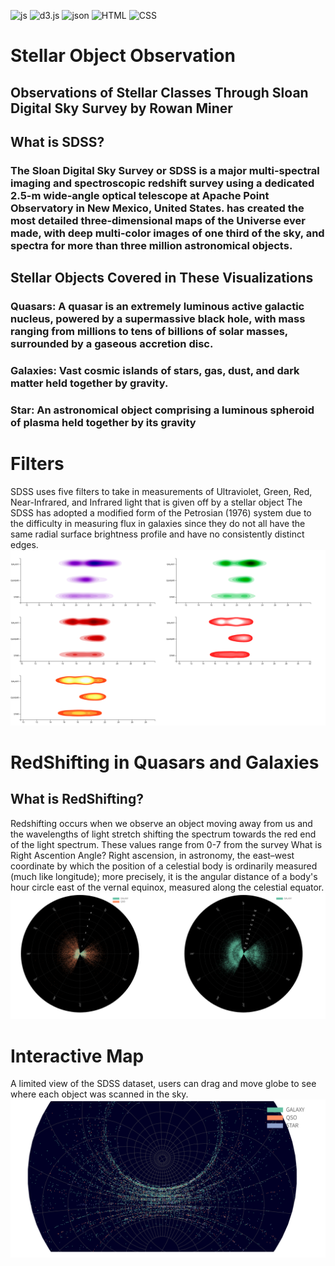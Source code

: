 ![js](https://img.shields.io/badge/JavaScript-323330?style=for-the-badge&logo=javascript&logoColor=F7DF1E)
![d3.js](https://img.shields.io/badge/d3%20js-F9A03C?style=for-the-badge&logo=d3.js&logoColor=white
)
![json](https://img.shields.io/badge/json-5E5C5C?style=for-the-badge&logo=json&logoColor=white)
![HTML](https://img.shields.io/badge/HTML5-E34F26?style=for-the-badge&logo=html5&logoColor=white)
![CSS](https://img.shields.io/badge/CSS3-1572B6?style=for-the-badge&logo=css3&logoColor=white)
# Stellar Object Observation
## Observations of Stellar Classes Through Sloan Digital Sky Survey by Rowan Miner
## What is SDSS?
### The Sloan Digital Sky Survey or SDSS is a major multi-spectral imaging and spectroscopic redshift survey using a dedicated 2.5-m wide-angle optical telescope at Apache Point Observatory in New Mexico, United States. has created the most detailed three-dimensional maps of the Universe ever made, with deep multi-color images of one third of the sky, and spectra for more than three million astronomical objects.
## Stellar Objects Covered in These Visualizations
### Quasars: A quasar is an extremely luminous active galactic nucleus, powered by a supermassive black hole, with mass ranging from millions to tens of billions of solar masses, surrounded by a gaseous accretion disc.

### Galaxies: Vast cosmic islands of stars, gas, dust, and dark matter held together by gravity.

### Star: An astronomical object comprising a luminous spheroid of plasma held together by its gravity

# Filters
SDSS uses five filters to take in measurements of Ultraviolet, Green, Red, Near-Infrared, and Infrared light that is given off by a stellar object
The SDSS has adopted a modified form of the Petrosian (1976) system due to the difficulty in measuring flux in galaxies since they do not all have the same radial surface brightness profile and have no consistently distinct edges.
![Filters](2022-05-08_19-49.png)

# RedShifting in Quasars and Galaxies
## What is RedShifting?
Redshifting occurs when we observe an object moving away from us and the wavelengths of light stretch shifting the spectrum towards the red end of the light spectrum. These values range from 0-7 from the survey
What is Right Ascention Angle?
Right ascension, in astronomy, the east–west coordinate by which the position of a celestial body is ordinarily measured (much like longitude); more precisely, it is the angular distance of a body's hour circle east of the vernal equinox, measured along the celestial equator.
![Redshift](https://github.com/donaldminer/sdss-visualization/blob/main/RedFinal.png)

# Interactive Map
 A limited view of the SDSS dataset, users can drag and move globe to see where each object was scanned in the sky.
 ![SkyMap](SkyMapFinal.png)
